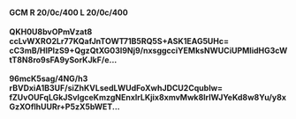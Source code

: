 #### GCM R 20/0c/400 L 20/0c/400
**QKH0U8bvOPmVzat8**<br/>**ccLvWXRO2Lr77KQafJnTOWT71B5RQ5S+ASK1EAG5UHc=**<br/>**cC3mB/HIPlzS9+QgzQtXG03I9Nj9/nxsggcciYEMksNWUCiUPMIidHG3cWtT8N8ro9sFA9ySorKJkF/e...**<br/><br/>
**96mcK5sag/4NG/h3**<br/>**rBVDxiA1B3UF/siZhKVLsedLWUdFoXwhJDCU2Cqublw=**<br/>**fZUvOUFqLGkJSvlgceKmzgNEnxlrLKjix8xmvMwk8lrlWJYeKd8w8Yu/y8xGzXOflhUURr+P5zX5bWET...**